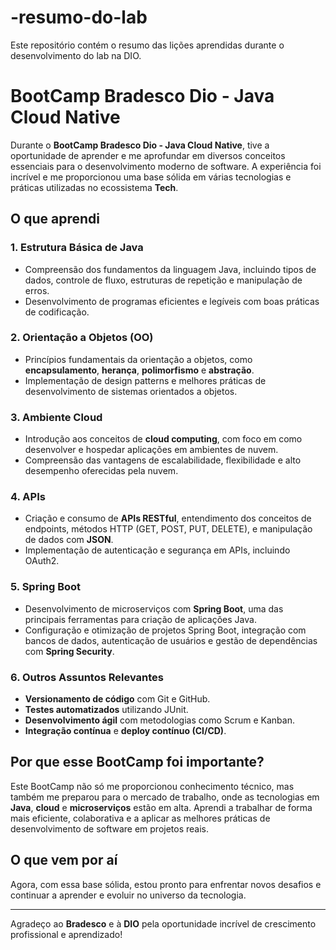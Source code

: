# -resumo-do-lab
Este repositório contém o resumo das lições aprendidas durante o desenvolvimento do lab na DIO.

# BootCamp Bradesco Dio - Java Cloud Native

Durante o **BootCamp Bradesco Dio - Java Cloud Native**, tive a oportunidade de aprender e me aprofundar em diversos conceitos essenciais para o desenvolvimento moderno de software. A experiência foi incrível e me proporcionou uma base sólida em várias tecnologias e práticas utilizadas no ecossistema **Tech**.

## O que aprendi

### 1. **Estrutura Básica de Java**
   - Compreensão dos fundamentos da linguagem Java, incluindo tipos de dados, controle de fluxo, estruturas de repetição e manipulação de erros.
   - Desenvolvimento de programas eficientes e legíveis com boas práticas de codificação.

### 2. **Orientação a Objetos (OO)**
   - Princípios fundamentais da orientação a objetos, como **encapsulamento**, **herança**, **polimorfismo** e **abstração**.
   - Implementação de design patterns e melhores práticas de desenvolvimento de sistemas orientados a objetos.

### 3. **Ambiente Cloud**
   - Introdução aos conceitos de **cloud computing**, com foco em como desenvolver e hospedar aplicações em ambientes de nuvem.
   - Compreensão das vantagens de escalabilidade, flexibilidade e alto desempenho oferecidas pela nuvem.

### 4. **APIs**
   - Criação e consumo de **APIs RESTful**, entendimento dos conceitos de endpoints, métodos HTTP (GET, POST, PUT, DELETE), e manipulação de dados com **JSON**.
   - Implementação de autenticação e segurança em APIs, incluindo OAuth2.

### 5. **Spring Boot**
   - Desenvolvimento de microserviços com **Spring Boot**, uma das principais ferramentas para criação de aplicações Java.
   - Configuração e otimização de projetos Spring Boot, integração com bancos de dados, autenticação de usuários e gestão de dependências com **Spring Security**.
   
### 6. **Outros Assuntos Relevantes**
   - **Versionamento de código** com Git e GitHub.
   - **Testes automatizados** utilizando JUnit.
   - **Desenvolvimento ágil** com metodologias como Scrum e Kanban.
   - **Integração contínua** e **deploy contínuo (CI/CD)**.

## Por que esse BootCamp foi importante?

Este BootCamp não só me proporcionou conhecimento técnico, mas também me preparou para o mercado de trabalho, onde as tecnologias em **Java**, **cloud** e **microserviços** estão em alta. Aprendi a trabalhar de forma mais eficiente, colaborativa e a aplicar as melhores práticas de desenvolvimento de software em projetos reais.

## O que vem por aí

Agora, com essa base sólida, estou pronto para enfrentar novos desafios e continuar a aprender e evoluir no universo da tecnologia.

---

Agradeço ao **Bradesco** e à **DIO** pela oportunidade incrível de crescimento profissional e aprendizado!
